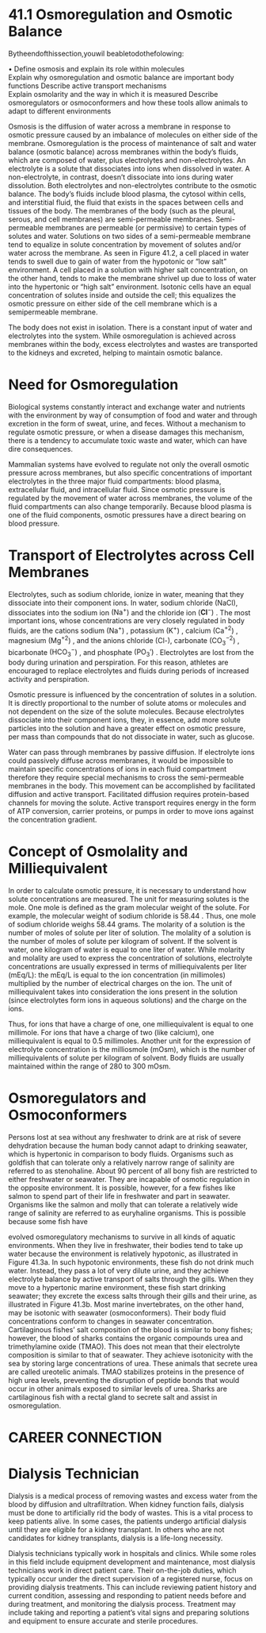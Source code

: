 # 41.1 Osmoregulation and Osmotic Balance

Bytheendofthissection,youwil beabletodothefolowing:

• Define osmosis and explain its role within molecules   
Explain why osmoregulation and osmotic balance are important body functions Describe active transport mechanisms   
Explain osmolarity and the way in which it is measured Describe osmoregulators or osmoconformers and how these tools allow animals to adapt to different environments

Osmosis is the diffusion of water across a membrane in response to osmotic pressure caused by an imbalance of molecules on either side of the membrane. Osmoregulation is the process of maintenance of salt and water balance (osmotic balance) across membranes within the body’s fluids, which are composed of water, plus electrolytes and non-electrolytes. An electrolyte is a solute that dissociates into ions when dissolved in water. A non-electrolyte, in contrast, doesn’t dissociate into ions during water dissolution. Both electrolytes and non-electrolytes contribute to the osmotic balance. The body’s fluids include blood plasma, the cytosol within cells, and interstitial fluid, the fluid that exists in the spaces between cells and tissues of the body. The membranes of the body (such as the pleural, serous, and cell membranes) are semi-permeable membranes. Semi-permeable membranes are permeable (or permissive) to certain types of solutes and water. Solutions on two sides of a semi-permeable membrane tend to equalize in solute concentration by movement of solutes and/or water across the membrane. As seen in Figure 41.2, a cell placed in water tends to swell due to gain of water from the hypotonic or “low salt” environment. A cell placed in a solution with higher salt concentration, on the other hand, tends to make the membrane shrivel up due to loss of water into the hypertonic or “high salt” environment. Isotonic cells have an equal concentration of solutes inside and outside the cell; this equalizes the osmotic pressure on either side of the cell membrane which is a semipermeable membrane.

The body does not exist in isolation. There is a constant input of water and electrolytes into the system. While osmoregulation is achieved across membranes within the body, excess electrolytes and wastes are transported to the kidneys and excreted, helping to maintain osmotic balance.

# Need for Osmoregulation

Biological systems constantly interact and exchange water and nutrients with the environment by way of consumption of food and water and through excretion in the form of sweat, urine, and feces. Without a mechanism to regulate osmotic pressure, or when a disease damages this mechanism, there is a tendency to accumulate toxic waste and water, which can have dire consequences.

Mammalian systems have evolved to regulate not only the overall osmotic pressure across membranes, but also specific concentrations of important electrolytes in the three major fluid compartments: blood plasma, extracellular fluid, and intracellular fluid. Since osmotic pressure is regulated by the movement of water across membranes, the volume of the fluid compartments can also change temporarily. Because blood plasma is one of the fluid components, osmotic pressures have a direct bearing on blood pressure.

# Transport of Electrolytes across Cell Membranes

Electrolytes, such as sodium chloride, ionize in water, meaning that they dissociate into their component ions. In water, sodium chloride (NaCl), dissociates into the sodium ion $( \mathsf { N a } ^ { + } )$ and the chloride ion $( \mathbf { C l } ^ { - } )$ . The most important ions, whose concentrations are very closely regulated in body fluids, are the cations sodium $( \mathsf { N a } ^ { + } )$ , potassium $( \mathrm { K ^ { + } } )$ , calcium $( \mathsf { C a } ^ { + 2 } )$ , magnesium $( \mathrm { M g ^ { + 2 } } )$ , and the anions chloride (Cl-), carbonate $( \mathsf { C O } _ { 3 } ^ { - 2 } )$ , bicarbonate $\mathrm { ( H C O } _ { 3 } ^ { - } \mathrm { ) }$ , and phosphate $( \mathrm { P O } _ { 3 } { \mathrm { ' } } )$ . Electrolytes are lost from the body during urination and perspiration. For this reason, athletes are encouraged to replace electrolytes and fluids during periods of increased activity and perspiration.

Osmotic pressure is influenced by the concentration of solutes in a solution. It is directly proportional to the number of solute atoms or molecules and not dependent on the size of the solute molecules. Because electrolytes dissociate into their component ions, they, in essence, add more solute particles into the solution and have a greater effect on osmotic pressure, per mass than compounds that do not dissociate in water, such as glucose.

Water can pass through membranes by passive diffusion. If electrolyte ions could passively diffuse across membranes, it would be impossible to maintain specific concentrations of ions in each fluid compartment therefore they require special mechanisms to cross the semi-permeable membranes in the body. This movement can be accomplished by facilitated diffusion and active transport. Facilitated diffusion requires protein-based channels for moving the solute. Active transport requires energy in the form of ATP conversion, carrier proteins, or pumps in order to move ions against the concentration gradient.

# Concept of Osmolality and Milliequivalent

In order to calculate osmotic pressure, it is necessary to understand how solute concentrations are measured. The unit for measuring solutes is the mole. One mole is defined as the gram molecular weight of the solute. For example, the molecular weight of sodium chloride is $5 8 . 4 4$ . Thus, one mole of sodium chloride weighs 58.44 grams. The molarity of a solution is the number of moles of solute per liter of solution. The molality of a solution is the number of moles of solute per kilogram of solvent. If the solvent is water, one kilogram of water is equal to one liter of water. While molarity and molality are used to express the concentration of solutions, electrolyte concentrations are usually expressed in terms of milliequivalents per liter (mEq/L): the mEq/L is equal to the ion concentration (in millimoles) multiplied by the number of electrical charges on the ion. The unit of milliequivalent takes into consideration the ions present in the solution (since electrolytes form ions in aqueous solutions) and the charge on the ions.

Thus, for ions that have a charge of one, one milliequivalent is equal to one millimole. For ions that have a charge of two (like calcium), one milliequivalent is equal to 0.5 millimoles. Another unit for the expression of electrolyte concentration is the milliosmole (mOsm), which is the number of milliequivalents of solute per kilogram of solvent. Body fluids are usually maintained within the range of 280 to 300 mOsm.

# Osmoregulators and Osmoconformers

Persons lost at sea without any freshwater to drink are at risk of severe dehydration because the human body cannot adapt to drinking seawater, which is hypertonic in comparison to body fluids. Organisms such as goldfish that can tolerate only a relatively narrow range of salinity are referred to as stenohaline. About 90 percent of all bony fish are restricted to either freshwater or seawater. They are incapable of osmotic regulation in the opposite environment. It is possible, however, for a few fishes like salmon to spend part of their life in freshwater and part in seawater. Organisms like the salmon and molly that can tolerate a relatively wide range of salinity are referred to as euryhaline organisms. This is possible because some fish have

evolved osmoregulatory mechanisms to survive in all kinds of aquatic environments. When they live in freshwater, their bodies tend to take up water because the environment is relatively hypotonic, as illustrated in Figure 41.3a. In such hypotonic environments, these fish do not drink much water. Instead, they pass a lot of very dilute urine, and they achieve electrolyte balance by active transport of salts through the gills. When they move to a hypertonic marine environment, these fish start drinking seawater; they excrete the excess salts through their gills and their urine, as illustrated in Figure 41.3b. Most marine invertebrates, on the other hand, may be isotonic with seawater (osmoconformers). Their body fluid concentrations conform to changes in seawater concentration. Cartilaginous fishes’ salt composition of the blood is similar to bony fishes; however, the blood of sharks contains the organic compounds urea and trimethylamine oxide (TMAO). This does not mean that their electrolyte composition is similar to that of seawater. They achieve isotonicity with the sea by storing large concentrations of urea. These animals that secrete urea are called ureotelic animals. TMAO stabilizes proteins in the presence of high urea levels, preventing the disruption of peptide bonds that would occur in other animals exposed to similar levels of urea. Sharks are cartilaginous fish with a rectal gland to secrete salt and assist in osmoregulation.

# CAREER CONNECTION

# Dialysis Technician

Dialysis is a medical process of removing wastes and excess water from the blood by diffusion and ultrafiltration. When kidney function fails, dialysis must be done to artificially rid the body of wastes. This is a vital process to keep patients alive. In some cases, the patients undergo artificial dialysis until they are eligible for a kidney transplant. In others who are not candidates for kidney transplants, dialysis is a life-long necessity.

Dialysis technicians typically work in hospitals and clinics. While some roles in this field include equipment development and maintenance, most dialysis technicians work in direct patient care. Their on-the-job duties, which typically occur under the direct supervision of a registered nurse, focus on providing dialysis treatments. This can include reviewing patient history and current condition, assessing and responding to patient needs before and during treatment, and monitoring the dialysis process. Treatment may include taking and reporting a patient’s vital signs and preparing solutions and equipment to ensure accurate and sterile procedures.